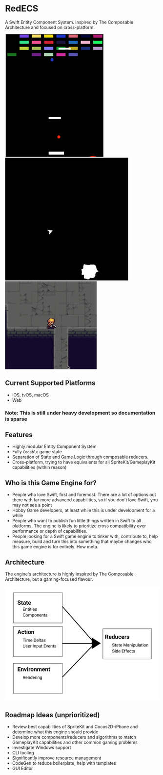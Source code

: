 # RedECS

A Swift Entity Component System. Inspired by The Composable Architecture and focused on cross-platform.

<img src="breakout.gif" />
<img src="asteroids.gif" />
<img src="rpg.gif" />

## Current Supported Platforms

- iOS, tvOS, macOS
- Web

### Note: This is still under heavy development so documentation is sparse

## Features
- Highly modular Entity Component System
- Fully `Codable` game state
- Separation of State and Game Logic through composable reducers.
- Cross-platform, trying to have equivalents for all SpriteKit/GameplayKit capabilities (within reason)

## Who is this Game Engine for?
- People who love Swift, first and foremost. There are a lot of options out there with far more advanced capabilities, so if you don't love Swift, you may not see a point
- Hobby Game developers, at least while this is under development for a while
- People who want to publish fun little things written in Swift to all platforms. The engine is likely to prioritize cross compatibility over performance or depth of capabilities.
- People looking for a Swift game engine to tinker with, contribute to, help measure, build and turn this into something that maybe changes who this game engine is for entirely. How meta.

## Architecture

The engine's architecture is highly inspired by The Composable Architecture, but a gaming-focused flavour.

<img src="redecs-breakdown-1.png" />


## Roadmap Ideas (unprioritized)

- Review best capabilities of SpriteKit and Cocos2D-iPhone and determine what this engine should provide
- Develop more components/reducers and algorithms to match GameplayKit capabilities and other common gaming problems
- Investigate Windows support
- CLI tooling
 - Significantly improve resource management
 - CodeGen to reduce boilerplate, help with templates
- GUI Editor
